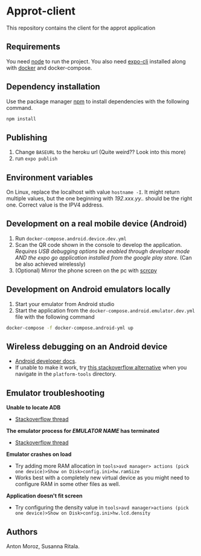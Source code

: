 # Approt-client

This repository contains the client for the approt application

## Requirements

You need [node](https://nodejs.org/en/) to run the project. You also need [expo-cli](https://docs.expo.io/workflow/expo-cli/) installed along with [docker](https://www.docker.com/) and docker-compose.

## Dependency installation

Use the package manager [npm](https://www.npmjs.com/get-npm) to install dependencies with the following command.

```bash
npm install
```

## Publishing

1. Change `BASEURL` to the heroku url (Quite weird?? Look into this more)
2. run `expo publish`

## Environment variables

On Linux, replace the localhost with value `hostname -I`. It might return multiple values, but the one beginning with _192.xxx.yy.._ should be the right one. Correct value is the IPV4 address.

## Development on a real mobile device (Android)

1. Run `docker-compose.android.device.dev.yml`
2. Scan the QR code shown in the console to develop the application. _Requires USB debugging options be enabled through developer mode AND the expo go application installed from the google play store._ (Can be also achieved wirelessly)
3. (Optional) Mirror the phone screen on the pc with [scrcpy](https://github.com/Genymobile/scrcpy)

## Development on Android emulators locally

1. Start your emulator from Android studio
2. Start the application from the `docker-compose.android.emulator.dev.yml` file with the following command

```bash
docker-compose -f docker-compose.android-yml up
```

## Wireless debugging on an Android device

- [Android developer docs](https://developer.android.com/studio/command-line/adb).
- If unable to make it work, try [this stackoverflow alternative](https://stackoverflow.com/a/68891919) when you navigate in the `platform-tools` directory.

## Emulator troubleshooting

<b>Unable to locate ADB</b>

- [Stackoverflow thread](https://stackoverflow.com/a/65944695)

<b>The emulator process for _EMULATOR NAME_ has terminated</b>

- [Stackoverflow thread](https://stackoverflow.com/questions/67346232/android-emulator-issues-in-new-versions-the-emulator-process-has-terminated/69997698)

<b>Emulator crashes on load</b>

- Try adding more RAM allocation in `tools>avd manager> actions (pick one device)>Show on Disk>config.ini>hw.ramSize `
- Works best with a completely new virtual device as you might need to configure RAM in some other files as well.

<b>Application doesn't fit screen</b>

- Try configuring the density value in `tools>avd manager>actions (pick one device)>Show on Disk>config.ini>hw.lcd.density`

## Authors

Anton Moroz, Susanna Ritala.
